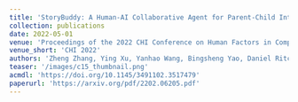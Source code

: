 ```yaml
---
title: 'StoryBuddy: A Human-AI Collaborative Agent for Parent-Child Interactive Storytelling with Flexible Parent Involvement'
collection: publications
date: 2022-05-01
venue: 'Proceedings of the 2022 CHI Conference on Human Factors in Computing Systems (CHI 2022)'
venue_short: 'CHI 2022'
authors: 'Zheng Zhang, Ying Xu, Yanhao Wang, Bingsheng Yao, Daniel Ritchie, Tongshuang Wu, Mo Yu, Dakuo Wang, and <b>Toby Jia-Jun Li</b>'
teaser: '/images/c15_thumbnail.png'
acmdl: 'https://doi.org/10.1145/3491102.3517479'
paperurl: 'https://arxiv.org/pdf/2202.06205.pdf'
---
```

